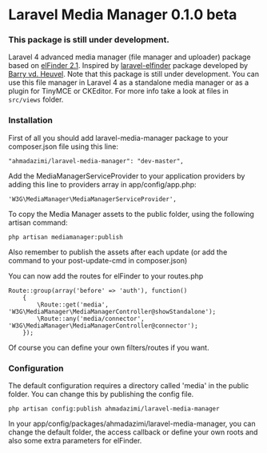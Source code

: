 Laravel Media Manager 0.1.0 beta
=====================

### This package is still under development.

Laravel 4 advanced media manager (file manager and uploader) package based on [elFinder 2.1](https://github.com/Studio-42/elFinder/tree/2.1). Inspired by [laravel-elfinder](https://github.com/barryvdh/laravel-elfinder) package developed by [Barry vd. Heuvel](https://github.com/barryvdh).
Note that this package is still under development. You can use this file manager in Laravel 4 as a standalone media manager or as a plugin for TinyMCE or CKEditor. For more info take a look at files in `src/views` folder.

### Installation

First of all you should add laravel-media-manager package to your composer.json file using this line:

    "ahmadazimi/laravel-media-manager": "dev-master",

	
Add the MediaManagerServiceProvider to your application providers by adding this line to providers array in app/config/app.php:

    'W3G\MediaManager\MediaManagerServiceProvider',

To copy the Media Manager assets to the public folder, using the following artisan command:

    php artisan mediamanager:publish
	
Also remember to publish the assets after each update (or add the command to your post-update-cmd in composer.json)

You can now add the routes for elFinder to your routes.php

    Route::group(array('before' => 'auth'), function()
        {
            \Route::get('media', 'W3G\MediaManager\MediaManagerController@showStandalone');
            \Route::any('media/connector', 'W3G\MediaManager\MediaManagerController@connector');
        });

Of course you can define your own filters/routes if you want.
	
### Configuration

The default configuration requires a directory called 'media' in the public folder. You can change this by publishing the config file.

    php artisan config:publish ahmadazimi/laravel-media-manager

In your app/config/packages/ahmadazimi/laravel-media-manager, you can change the default folder, the access callback or define your own roots and also some extra parameters for elFinder.






